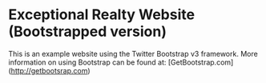# Exceptional Realty Website (Bootstrapped version)

This is an example website using  the Twitter Bootstrap v3 framework.
More information on using Bootstrap can be found at:
[GetBootstrap.com] (http://getbootsrap.com)
